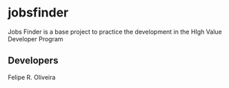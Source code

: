 # jobsfinder
Jobs Finder is a base project to practice the development in the HIgh Value Developer Program

## Developers
Felipe R. Oliveira